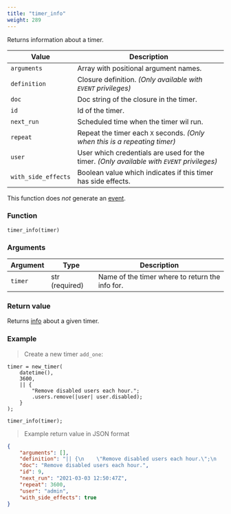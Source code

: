 ```yaml
---
title: "timer_info"
weight: 289
---
```


Returns information about a timer.

Value | Description
------- | -----------
`arguments` | Array with positional argument names.
`definition` | Closure definition. *(Only available with `EVENT` privileges)*
`doc` | Doc string of the closure in the timer.
`id` | Id of the timer.
`next_run` | Scheduled time when the timer wil run.
`repeat` | Repeat the timer each `X` seconds. *(Only when this is a repeating timer)*
`user` | User which credentials are used for the timer. *(Only available with `EVENT` privileges)*
`with_side_effects` | Boolean value which indicates if this timer has side effects.

This function does *not* generate an [event](../../overview/events).

### Function

`timer_info(timer)`

### Arguments

Argument | Type | Description
-------- | ---- | -----------
`timer` | str (required) | Name of the timer where to return the info for.

### Return value

Returns [info](../../data-types/info) about a given timer.

### Example

> Create a new timer `add_one`:

```thingsdb,should_pass
timer = new_timer(
    datetime(),
    3600,
    || {
        "Remove disabled users each hour.";
        .users.remove(|user| user.disabled);
    }
);

timer_info(timer);
```

> Example return value in JSON format

```json
{
    "arguments": [],
    "definition": "|| {\n    \"Remove disabled users each hour.\";\n    .users.remove(|user| user.disabled);\n}",
    "doc": "Remove disabled users each hour.",
    "id": 9,
    "next_run": "2021-03-03 12:50:47Z",
    "repeat": 3600,
    "user": "admin",
    "with_side_effects": true
}
```
